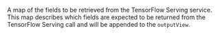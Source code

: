 A map of the fields to be retrieved from the TensorFlow Serving service. This map describes which fields are expected to be returned from the TensorFlow Serving call and will be appended to the `outputView`.